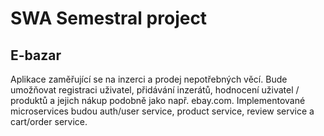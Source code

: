 # SWA Semestral project

## E-bazar

Aplikace zaměřující se na inzerci a prodej nepotřebných věcí. Bude umožňovat registraci uživatel, přidávání inzerátů, hodnocení uživatel / produktů a jejich nákup podobně jako např. ebay.com. Implementované microservices budou auth/user service, product service, review service a cart/order service.
